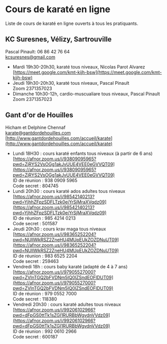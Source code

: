 # Cours de karaté en ligne

Liste de cours de karaté en ligne ouverts à tous les pratiquants.

## KC Suresnes, Vélizy, Sartrouville

Pascal Pinault: 06 86 42 76 64  
kcsuresnes@gmail.com

- Mardi 19h30-20h30, karaté tous niveaux, Nicolas Parot Alvarez  
[https://meet.google.com/kmt-kijh-bsw](https://meet.google.com/kmt-kijh-bsw) 
- Jeudi 19h30-20h30, karaté tous niveaux, Pascal Pinault  
Zoom 2371357023  
- Dimanche 10h30-12h, cardio-muscualiare tous niveaux, Pascal Pinault  
Zoom 2371357023 


## Gant d'or de Houilles

Hicham et Delphine Chennaf  
karate@gantdordehouilles.com  
[http://www.gantdordehouilles.com/accueil/karate](http://www.gantdordehouilles.com/accueil/karate)

- Lundi 18H30 : cours karaté enfants tous niveaux (à partir de 6 ans)  
[https://afnor.zoom.us/j/93809095965?pwd=ZjRYS2VsOGg1akJvUUE4VEE0eGVVQT09](https://afnor.zoom.us/j/93809095965?pwd=ZjRYS2VsOGg1akJvUUE4VEE0eGVVQT09)  
ID de réunion : 938 0909 5965  
Code secret : 804745 
- Lundi 20h30 : cours karaté ados adultes tous niveaux  
[https://afnor.zoom.us/j/98542140213?pwd=YjhhZFpzSDFLTzk0ejYrSjMraXVqdz09](https://afnor.zoom.us/j/98542140213?pwd=YjhhZFpzSDFLTzk0ejYrSjMraXVqdz09)  
ID de réunion : 985 4214 0213  
Code secret : 501587  
- Jeudi 20h30 : cours krav maga tous niveaux  
[https://afnor.zoom.us/j/98365252204?pwd=NUlIWkRSZ2ZneHU4MUpEUkZOZDNuUT09](https://afnor.zoom.us/j/98365252204?pwd=NUlIWkRSZ2ZneHU4MUpEUkZOZDNuUT09)  
ID de réunion : 983 6525 2204  
Code secret : 259463  
- Vendredi 18h : cours baby karaté (adapté de 4 à 7 ans)  
[https://afnor.zoom.us/j/97905527000?pwd=ZVlnTGQ2bFVDNm5IQ0lZSndEOFlDUT09](https://afnor.zoom.us/j/97905527000?pwd=ZVlnTGQ2bFVDNm5IQ0lZSndEOFlDUT09)  
ID de réunion : 979 0552 7000  
Code secret : 118380  
- Vendredi 20h30 : cours karaté adultes tous niveaux 
[https://afnor.zoom.us/j/99206102966?pwd=dFpGS0ttTk1sZGI1RURBbWgvdnVVdz09](https://afnor.zoom.us/j/99206102966?pwd=dFpGS0ttTk1sZGI1RURBbWgvdnVVdz09)  
ID de réunion : 992 0610 2966  
Code secret : 600187  

